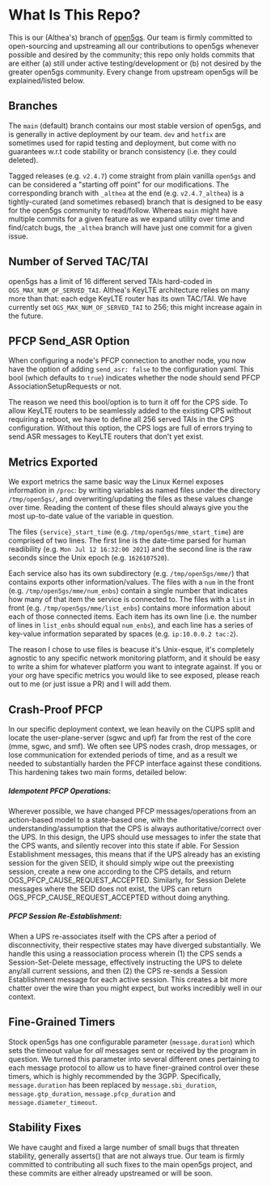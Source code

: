 # What Is This Repo?

This is our (Althea's) branch of [open5gs](https://github.com/open5gs/open5gs). Our team is firmly committed to open-sourcing and upstreaming all our contributions to open5gs whenever possible and desired by the community; this repo only holds commits that are either (a) still under active testing/development or (b) not desired by the greater open5gs community. Every change from upstream open5gs will be explained/listed below.

## Branches
The `main` (default) branch contains our most stable version of open5gs, and is generally in active deployment by our team. `dev` and `hotfix` are sometimes used for rapid testing and deployment, but come with no guarantees w.r.t code stability or branch consistency (i.e. they could deleted).

Tagged releases (e.g. `v2.4.7`) come straight from plain vanilla `open5gs` and can be considered a "starting off point" for our modifications. The corresponding branch with `_althea` at the end (e.g. `v2.4.7_althea`) is a tightly-curated (and sometimes rebased) branch that is designed to be easy for the open5gs community to read/follow. Whereas `main` might have multiple commits for a given feature as we expand utility over time and find/catch bugs, the `_althea` branch will have just one commit for a given issue.

## Number of Served TAC/TAI
open5gs has a limit of 16 different served TAIs hard-coded in `OGS_MAX_NUM_OF_SERVED_TAI`. Althea's KeyLTE architecture relies on many more than that: each edge KeyLTE router has its own TAC/TAI. We have currently set `OGS_MAX_NUM_OF_SERVED_TAI` to 256; this might increase again in the future.

## PFCP Send_ASR Option
When configuring a node's PFCP connection to another node, you now have the option of adding `send_asr: false` to the configuration yaml. This bool (which defaults to `true`) indicates whether the node should send PFCP AssociationSetupRequests or not.

The reason we need this bool/option is to turn it off for the CPS side. To allow KeyLTE routers to be seamlessly added to the existing CPS without requiring a reboot, we have to define all 256 served TAIs in the CPS configuration. Without this option, the CPS logs are full of errors trying to send ASR messages to KeyLTE routers that don't yet exist.

## Metrics Exported
We export metrics the same basic way the Linux Kernel exposes information in `/proc`: by writing variables as named files under the directory `/tmp/open5gs/`, and overwriting/updating the files as these values change over time. Reading the content of these files should always give you the most up-to-date value of the variable in question.

The files `{service}_start_time` (e.g. `/tmp/open5gs/mme_start_time`) are comprised of two lines. The first line is the date-time parsed for human readibility (e.g. `Mon Jul 12 16:32:00 2021`) and the second line is the raw seconds since the Unix epoch (e.g. `1626107520`).

Each service also has its own subdirectory (e.g. `/tmp/open5gs/mme/`) that contains exports other information/values. The files with a `num` in the front (e.g. `/tmp/open5gs/mme/num_enbs`) contain a single number that indicates how many of that item the service is connected to. The files with a `list` in front (e.g. `/tmp/open5gs/mme/list_enbs`) contains more information about each of those connected items. Each item has its own line (i.e. the number of lines in `list_enbs` should equal `num_enbs`), and each line has a series of key-value information separated by spaces (e.g. `ip:10.0.0.2 tac:2`).

The reason I chose to use files is beacuse it's Unix-esque, it's completely agnostic to any specific network monitoring platform, and it should be easy to write a shim for whatever platform you want to integrate against. If you or your org have specific metrics you would like to see exposed, please reach out to me (or just issue a PR) and I will add them.

## Crash-Proof PFCP 
In our specific deployment context, we lean heavily on the CUPS split and locate the user-plane-server (sgwc and upf) far from the rest of the core (mme, sgwc, and smf). We often see UPS nodes crash, drop messages, or lose communication for extended periods of time, and as a result we needed to substantially harden the PFCP interface against these conditions. This hardening takes two main forms, detailed below:

##### Idempotent PFCP Operations:
Wherever possible, we have changed PFCP messages/operations from an action-based model to a state-based one, with the understanding/assumption that the CPS is always authoritative/correct over the UPS. In this design, the UPS should use messages to infer the state that the CPS wants, and silently recover into this state if able. For Session Establishment messages, this means that if the UPS already has an existing session for the given SEID, it should simply wipe out the preexisting session, create a new one according to the CPS details, and return OGS_PFCP_CAUSE_REQUEST_ACCEPTED. Similarly, for Session Delete messages where the SEID does not exist, the UPS can return OGS_PFCP_CAUSE_REQUEST_ACCEPTED without doing anything.

##### PFCP Session Re-Establishment:
When a UPS re-associates itself with the CPS after a period of disconnectivity, their respective states may have diverged substantially. We handle this using a reassociation process wherein (1) the CPS sends a Session-Set-Delete message, effectively instructing the UPS to delete any/all current sessions, and then (2) the CPS re-sends a Session Establishment message for each active session. This creates a bit more chatter over the wire than you might expect, but works incredibly well in our context.

## Fine-Grained Timers
Stock open5gs has one configurable parameter (`message.duration`) which sets the timeout value for *all* messages sent or received by the program in question. We turned this parameter into several different ones pertaining to each message protocol to allow us to have finer-grained control over these timers, which is highly recommended by the 3GPP. Specifically, `message.duration` has been replaced by `message.sbi_duration`, `message.gtp_duration`, `message.pfcp_duration` and `message.diameter_timeout`.

## Stability Fixes
We have caught and fixed a large number of small bugs that threaten stability, generally asserts() that are not always true. Our team is firmly committed to contributing all such fixes to the main open5gs project, and these commits are either already upstreamed or will be soon.
